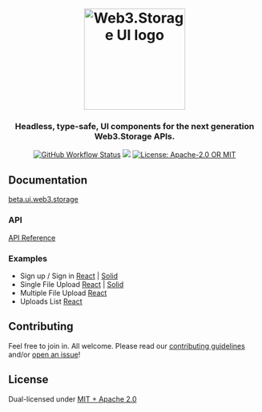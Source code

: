 <h1 align="center">
  <a href="https://beta.ui.web3.storage"><img width="202" src="https://bafybeibgtocen46y5pdlnu3pdxxfznmri33ybz55gz3imdigr5nldkkedm.ipfs.w3s.link/w3ui-logo-rounded.png" alt="Web3.Storage UI logo" /></a>
</h1>

<h3 align="center">Headless, type-safe, UI components for the next generation Web3.Storage APIs.</h3>

<p align="center">
  <a href="https://github.com/web3-storage/w3ui/actions/workflows/test.yaml"><img alt="GitHub Workflow Status" src="https://img.shields.io/github/workflow/status/web3-storage/w3ui/Test?style=for-the-badge" /></a>
  <a href="https://discord.com/channels/806902334369824788/864892166470893588"><img src="https://img.shields.io/badge/chat-discord?style=for-the-badge&logo=discord&label=discord&logoColor=ffffff&color=7389D8" /></a>
  <a href="https://github.com/web3-storage/w3ui/blob/main/LICENSE.md"><img alt="License: Apache-2.0 OR MIT" src="https://img.shields.io/badge/LICENSE-Apache--2.0%20OR%20MIT-yellow?style=for-the-badge" /></a>
</p>

## Documentation

[beta.ui.web3.storage](https://beta.ui.web3.storage)

### API

[API Reference](https://github.com/web3-storage/w3ui/blob/main/docs/README.md)

### Examples

* Sign up / Sign in [React](https://github.com/web3-storage/w3ui/tree/main/examples/react/sign-up-in) | [Solid](https://github.com/web3-storage/w3ui/tree/main/examples/solid/sign-up-in)
* Single File Upload [React](https://github.com/web3-storage/w3ui/tree/main/examples/react/file-upload) | [Solid](https://github.com/web3-storage/w3ui/tree/main/examples/solid/file-upload)
* Multiple File Upload [React](https://github.com/web3-storage/w3ui/tree/main/examples/react/multi-file-upload)
* Uploads List [React](https://github.com/web3-storage/w3ui/tree/main/examples/react/uploads-list)

## Contributing

Feel free to join in. All welcome. Please read our [contributing guidelines](https://github.com/web3-storage/w3ui/blob/main/CONTRIBUTING.md) and/or [open an issue](https://github.com/web3-storage/w3ui/issues)!

## License

Dual-licensed under [MIT + Apache 2.0](https://github.com/web3-storage/w3ui/blob/main/LICENSE.md)

